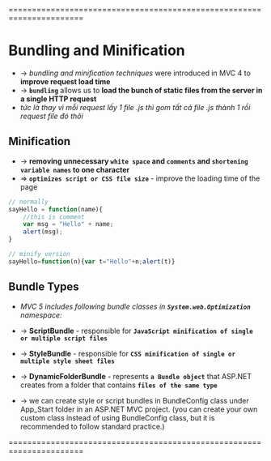 ======================================================================
# Bundling and Minification
* -> _bundling and minification techniques_ were introduced in MVC 4 to **improve request load time**
* -> **`bundling`** allows us to **load the bunch of static files from the server in a single HTTP request**
* _tức là thay vì mỗi request lấy 1 file .js thì gom tất cả file .js thành 1 rồi request file đó thôi_

## Minification
* ->  **removing unnecessary `white space` and `comments` and `shortening variable names` to one character**
* => **`optimizes script or CSS file size`** - improve the loading time of the page

```js
// normally
sayHello = function(name){
    //this is comment
    var msg = "Hello" + name;
    alert(msg);
}

// minify version
sayHello=function(n){var t="Hello"+n;alert(t)}
```

## Bundle Types
* _MVC 5 includes following bundle classes in **`System.web.Optimization`** namespace:_
* -> **ScriptBundle** - responsible for **`JavaScript minification of single or multiple script files`**
* -> **StyleBundle** - responsible for **`CSS minification of single or multiple style sheet files`**
* -> **DynamicFolderBundle** - represents **`a Bundle object`** that ASP.NET creates from a folder that contains **`files of the same type`**

* -> we can create style or script bundles in BundleConfig class under App_Start folder in an ASP.NET MVC project. (you can create your own custom class instead of using BundleConfig class, but it is recommended to follow standard practice.)

======================================================================
